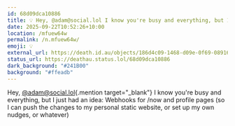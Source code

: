 ```yaml
---
id: 68d09dca10886
title: 💡 Hey, @adam@social.lol I know you're busy and everything, but I...
date: 2025-09-22T10:52:26+10:00
location: /mfuew64w
permalink: /n.mfuew64w/
emoji: 💡
external_url: https://death.id.au/objects/186d4c09-1468-d09e-0f69-089160049373
status_url: https://deathau.status.lol/68d09dca10886
dark_background: "#241B00"
background: "#ffeadb"
---
```


Hey, [@adam@social.lol](https://social.lol/@adam){.mention target="_blank"} I know you're busy and everything, but I just had an idea:
Webhooks for /now and profile pages (so I can push the changes to my personal static website, or set up my own nudges, or whatever)
